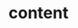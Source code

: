 # content

<ApiObject
  path="mirascope_v2_llm.content.audio.Audio"
  symbolName="Audio"
  slug="audio"
  canonicalPath="content"
/>

<ApiObject
  path="mirascope_v2_llm.content.Content"
  symbolName="Content"
  slug="content_attr"
  canonicalPath="content"
/>

<ApiObject
  path="mirascope_v2_llm.content.document.Document"
  symbolName="Document"
  slug="document"
  canonicalPath="content"
/>

<ApiObject
  path="mirascope_v2_llm.content.image.Image"
  symbolName="Image"
  slug="image"
  canonicalPath="content"
/>

<ApiObject
  path="mirascope_v2_llm.content.text.Text"
  symbolName="Text"
  slug="text"
  canonicalPath="content"
/>

<ApiObject
  path="mirascope_v2_llm.content.thinking.Thinking"
  symbolName="Thinking"
  slug="thinking"
  canonicalPath="content"
/>

<ApiObject
  path="mirascope_v2_llm.content.tool_call.ToolCall"
  symbolName="ToolCall"
  slug="tool-call"
  canonicalPath="content"
/>

<ApiObject
  path="mirascope_v2_llm.content.tool_output.ToolOutput"
  symbolName="ToolOutput"
  slug="tool-output"
  canonicalPath="content"
/>

<ApiObject
  path="mirascope_v2_llm.content.video.Video"
  symbolName="Video"
  slug="video"
  canonicalPath="content"
/>